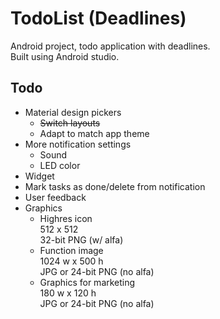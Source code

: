 # TodoList (Deadlines)
Android project, todo application with deadlines.  
Built using Android studio.

## Todo
 * Material design pickers
   * ~~Switch layouts~~
   * Adapt to match app theme
 * More notification settings
   * Sound
   * LED color
 * Widget
 * Mark tasks as done/delete from notification
 * User feedback
 * Graphics
   * Highres icon  
     512 x 512  
     32-bit PNG (w/ alfa)
   * Function image  
     1024 w x 500 h  
     JPG or 24-bit PNG (no alfa)
   * Graphics for marketing  
     180 w x 120 h  
     JPG or 24-bit PNG (no alfa)
